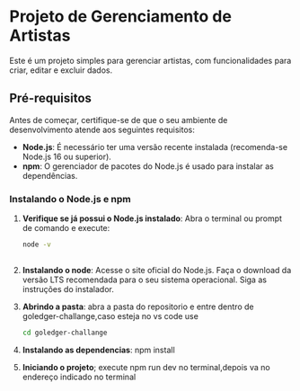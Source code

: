 # Projeto de Gerenciamento de Artistas

Este é um projeto simples para gerenciar artistas, com funcionalidades para criar, editar e excluir dados.

## Pré-requisitos

Antes de começar, certifique-se de que o seu ambiente de desenvolvimento atende aos seguintes requisitos:

- **Node.js**: É necessário ter uma versão recente instalada (recomenda-se Node.js 16 ou superior).
- **npm**: O gerenciador de pacotes do Node.js é usado para instalar as dependências.

### Instalando o Node.js e npm

1. **Verifique se já possui o Node.js instalado**:
   Abra o terminal ou prompt de comando e execute:
   ```bash
   node -v
  

2.  **Instalando o node**:
    Acesse o site oficial do Node.js.
    Faça o download da versão LTS recomendada para o seu sistema operacional.
    Siga as instruções do instalador.

3. **Abrindo a pasta**:
    abra a pasta do repositorio e entre dentro de goledger-challange,caso esteja no vs code use 
    ```bash
    cd goledger-challange

4. **Instalando as dependencias**:
    npm install

5. **Iniciando o projeto**;
    execute npm run dev no terminal,depois va no endereço indicado no terminal
